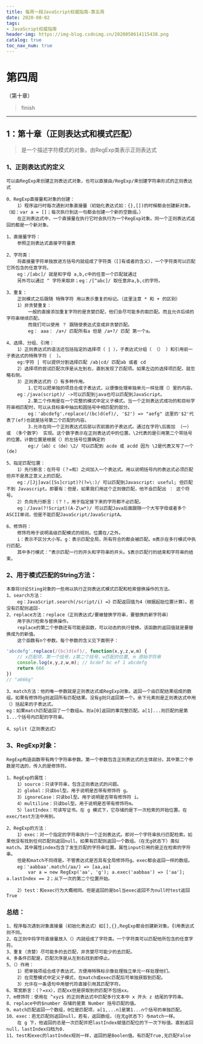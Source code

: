 ```yaml
---
title: 每周一段JavaScript权威指南-第五周
date: 2020-08-02
tags:
- JavaScript权威指南
header-img: https://img-blog.csdnimg.cn/2020050614115438.png
catalog: true
toc_nav_num: true
---
```


# 第四周

（第十章）
> finish

------

## 1：第十章（正则表达式和模式匹配）

> 是一个描述字符模式的对象。由RegExp类表示正则表达式

### 1、正则表达式的定义
    可以由RegExp来创建正则表达式对象，也可以直接由/RegExp/来创建字符串形式的正则表达式
    
    0、RegExp直接量和对象的创建：
        1）程序运行时每次遇到对象直接量（初始化表达式如：{},[])的时候都会创建新对象。（如：var a = []；每次执行到这一句都会创建一个新的空数组。）
        在正则表达式中，一个直接量在执行它时会执行为一个RegExp对象。同一个正则表达式返回的都是一个新对象。
    
    1、直接量字符：
        参照正则表达式直接字符量表

    2、字符类：
        将直接量字符单独放进方括号内就组成了字符类（[]有或者的含义），一个字符类可以匹配它所包含的任意字符。
        eg：/[abc]/ 就是和字母 a,b,c中的任意一个匹配就通过
        另外可以通过 ^ 字符来取非；eg：/[^abc]/ 取任意非a,b,c的字符。
    
    3、重复：
        正则模式之后跟随 特殊字符 用以表示重复的标记。（这里注意 * 和 + 的区别）
        1）非贪婪重复：
            一般的直接添加重复字符的是贪婪匹配，他们会尽可能多的取匹配。而且允许后续的字符串继续匹配。
            而我们可以使用 ？ 跟随使表达式变成非贪婪匹配。
            eg： aaa： /a+/ 匹配所有a 但是 /a+?/ 匹配 第一个a。
    
    4、选择、分组、引用：
        1）正则表达式的语法还包括指定的选择项（ | ），子表达式分组（ （） ）和引用前一子表达式的特殊字符（  ）。
        eg:字符 | 可以提供分割选择匹配 /ab|cd/ 匹配ab 或者 cd
        2）选择项的尝试匹配次序是从左到右，直到发现了匹配项。如果左边的选择项匹配，就忽略右侧。
        3）正则表达式的（）有多种作用。
            1.它可以把单独的项目合成子表达式，以便像处理单独单元一样处理（）里的内容。
        eg：/java(script)/ ->可以匹配到java也可以匹配到JavaScript。
            2.第二个作用是在一个完整的模式中定义子模式。当一个正则表达式成功的和目标字符串相匹配时，可以从目标串中抽出和圆括号中相匹配的部分。
            eg：'abcdefg'.replace(/(bc)d(ef)/, '$2') => "aefg" 这里的'$2'代表了(ef)也就是括号第二个匹配的内容。
            3.允许在同一个正则表达式后部以农前面的子表达式。通过在字符\后面加 （一） 或 （多个数字） 实现。这个数字表示在正则表达式中的位置。\2代表的是引用第二个带括号的位置。计数位置是根据（）的左括号位置确定的
            eg:/（ab）c（de）\2/ 可以匹配到 acde 或 acdd 因为 \2是代表又写了一个(de)
    
    5、指定匹配位置：
        1）先行断言：在符号（？=和）之间加入一个表达式。用以说明括号内的表达式必须匹配但并不是真正意义上的匹配。
        eg：/[Jj]ava([Ss]cript)?(?=\:)/ 可以匹配到Javascript: useful; 但匹配不到 Javascript。即要有：但是，如果我们用这个正则做匹配，他不会匹配出 ： 这个符号。
        2）负向先行断言：（？！。用于指定接下来的字符都不必匹配。
        eg：/Java(?!Script)(A-Z\w*)/ 可以匹配Java后面跟随一个大写字母或者多个ASCII单词，但是不能匹配JavaScript/JavaScriptA。

    6、修饰符：
        修饰符用于说明高级匹配模式的规则。位置在/之外。
        i：表示不区分大小写。g：表示匹配全局，所有符合的都会被匹配。m表示在多行模式中执行匹配。
        其中多行模式：^表示匹配一行的开头和字符串的开头。$表示匹配行的结束和字符串的结束。

### 2、用于模式匹配的String方法：
    本章将讨论Sting对象的一些用以执行正则表达式模式匹配和检索替换操作的方法。
    1、search方法：
        eg：JavaScript.search(/script/i) =》匹配返回值为4（根据起始位置计算）。若没有匹配则返回-
    2、replace方法：replace（正则表达式/要被替换字符串，要替换的新字符串）
        用于执行检索与替换操作。
        replace的第二个参数还有可能是函数，可以动态的执行替换。该函数的返回值就是要替换成为的新值。
        这个函数有n个参数。每个参数的含义见下面例子：

```javascript
'abcdefg'.replace(/(bc)d(ef)/, function(x,y,z,w,m) {
    // x匹配项，第一个括号，z第二个括号，w匹配的位置, m 原始字符串
    console.log(x,y,z,w,m); // bcdef bc ef 1 abcdefg
    return 666
})
// "a666g"
```
    3、match方法：他的唯一参数就是正则表达式或RegExp对象。返回一个由匹配结果组成的数组。如果有修饰符g则返回所有匹配结果。没有g则只返回第一个。余下元素则是正则表达式中用（）括起来的子表达式。
    eg：如果match匹配返回了一个数组a。则a[0]返回的事完整匹配。a[1]...则匹配的是第1...个括号内匹配的字符串。
    
    4、split（正则表达式）

### 3、RegExp对象：
    RegExp构造函数带有两个字符串参数。第一个参数包含正则表达式的主体部分。其中第二个参数是可选的，传入的是修饰符。

    1、RegExp的属性：
        1）source：只读字符串，包含正则表达式的问题。
        2）global：只读bol型。用于说明是否带有修饰符 g。
        3）ignoreCase：只读bol型。用于说明是否带有修饰符 i。
        4）multiline：只读bol型。用于说明是否带有修饰符m。
        5）lastIndex：可读写证书。在 g 模式下，它存储的是下一次检索的开始位置。在exec/test方法中用到。
    
    2、RegExp的方法：
        1）exec：对一个指定的字符串执行一个正则表达式。即对一个字符串执行匹配检索。如果他没有找到任何匹配则返回null。如果有匹配则返回一个数组。（在无g状态下）类似match。其中属性index包含了发生匹配的字符串位置。属性input引用的是正在检索的字符串。
        但是和match不同得是。不管表达式是否具有全局修饰符g。exec都会返回一样的数组。
        eg：'aabbaa'.match(/aa/) => [aa,aa]
            var a = new RegExp('aa', 'g'); a.exec('aabbaa') => ['aa']; a.lastIndex == 2；从下一次的第二个位置开始。
        
        2）test：和exec行为大概相同。但是返回的是bol当exec返回不为null时test返回True

### 总结：
    1、程序每次遇到对象直接量（初始化表达式）如[],{},RegExp都会创建新对象。引用表达式则不同。
    2、在正则中将字符直接量放入（）内就组成了字符类。一个字符类可以匹配他所包含的任意字符。
    3、重复（贪婪）尽可能多的去匹配，非贪婪尽可能少的去匹配。
    4、多条件匹配是，匹配次序是从左到右找到即停止。
    5、（）作用：
        1）把单独项组合成子表达式，方便用特殊标示像处理独立单元一样处理他们。
        2）在完整模式中定义子模式，在match或exec匹配后可单独获取到匹配。
        3）允许在一条语句中用替代符直接引用其匹配字符。
    6、零宽断言：（？=xx），匹配xx但是获取到的匹配不包括xx。
    7、m修饰符：使用在 ^xyz$ 的正则表达式中匹配多行文本中 x 开头 z 结尾的字符串。
    8、replace中的$number 存储的是第 Number 括号匹配的值。
    9、match匹配返回一个数组，0位是匹配项，a[1,...n]是第1...n个括号的单独匹配。
    10、exec：若无匹配则返回null，若有，返回数组，（在无g状态下）与match一样。
        在 g 下，他返回的总是一次匹配并把lastIndex赋值匹配位的下一次下标值。直到返回null，lastIndex归档为0.
    11、test和exec的lastIndex规则一样，返回的是Boolen值。有匹配True,无匹配False